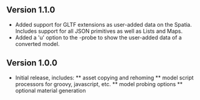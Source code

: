 Version 1.1.0
--------------
* Added support for GLTF extensions as user-added data on the
    Spatia.  Includes support for all JSON primitives as well
    as Lists and Maps.
* Added a 'u' option to the -probe to show the user-added data
    of a converted model. 


Version 1.0.0
--------------
* Initial release, includes:
** asset copying and rehoming
** model script processors for groovy, javascript, etc.
** model probing options
** optional material generation

 
